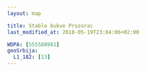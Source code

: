 ```yaml
---
layout: map

title: Stablo bukve Prozorac
last_modified_at: 2018-05-19T23:04:06+02:00

WDPA: [555588981]
geoSrbija:
  L1_182: [13]
---
```

